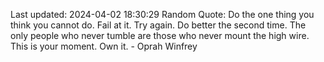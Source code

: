 Last updated: 2024-04-02 18:30:29
Random Quote: Do the one thing you think you cannot do. Fail at it. Try again. Do better the second time. The only people who never tumble are those who never mount the high wire. This is your moment. Own it. - Oprah Winfrey